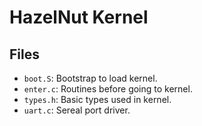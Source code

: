 # HazelNut Kernel

## Files

- `boot.S`: Bootstrap to load kernel.
- `enter.c`: Routines before going to kernel.
- `types.h`: Basic types used in kernel.
- `uart.c`: Sereal port driver.
